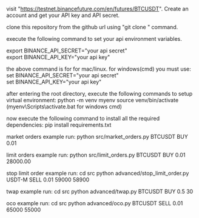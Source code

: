 visit "https://testnet.binancefuture.com/en/futures/BTCUSDT". Create an account and get your API key and API secret.

clone this repository from the github url using "git clone <URL>" command.

execute the following command to set your api environment variables.

export BINANCE_API_SECRET="your api secret"  
export BINANCE_API_KEY="your api key"

the above command is for for mac/linux. for windows(cmd) you must use: 
set BINANCE_API_SECRET="your api secret"  
set BINANCE_API_KEY="your api key"

after entering the root directory, execute the following commands to setup virtual environment:
python -m venv myenv
source venv/bin/activate (myenv\Scripts\activate.bat for windows cmd)

now execute the following command to install all the required dependencies:
pip install requirements.txt


market orders example run: python src/market_orders.py BTCUSDT BUY 0.01

limit orders example run: python src/limit_orders.py BTCUSDT BUY 0.01 28000.00


stop limit order example run: 
cd src
python advanced/stop_limit_order.py USDT-M SELL 0.01 59000 58900


twap example run: 
cd src
python advanced/twap.py BTCUSDT BUY 0.5 30 


oco example run: 
cd src
python advanced/oco.py BTCUSDT SELL 0.01 65000 55000

